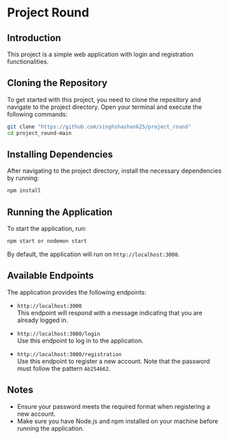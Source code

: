 
# Project Round

## Introduction

This project is a simple web application with login and registration functionalities.

## Cloning the Repository

To get started with this project, you need to clone the repository and navigate to the project directory. Open your terminal and execute the following commands:

```bash
git clone "https://github.com/singhshashank25/project_round"
cd project_round-main
```

## Installing Dependencies

After navigating to the project directory, install the necessary dependencies by running:

```bash
npm install
```

## Running the Application

To start the application, run:

```bash
npm start or nodemon start
```

By default, the application will run on `http://localhost:3000`.

## Available Endpoints

The application provides the following endpoints:

- `http://localhost:3000`  
  This endpoint will respond with a message indicating that you are already logged in.

- `http://localhost:3000/login`  
  Use this endpoint to log in to the application.

- `http://localhost:3000/registration`  
  Use this endpoint to register a new account. Note that the password must follow the pattern `Ab254662`.

## Notes

- Ensure your password meets the required format when registering a new account.
- Make sure you have Node.js and npm installed on your machine before running the application.

